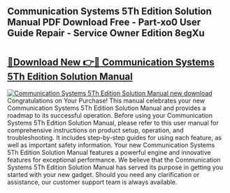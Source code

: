 ## Communication Systems 5Th Edition Solution Manual PDF Download Free - Part-xo0 User Guide Repair - Service Owner Edition 8egXu

# <h2><a href="http://bc7636.oget.top/?id=Communication+Systems+5Th+Edition+Solution+Manual">🔗Download New 👉🔴 Communication Systems 5Th Edition Solution Manual</a></h2>

[![Communication Systems 5Th Edition Solution Manual new download](https://i.imgur.com/5g1atiW.png)](http://bc7636.oget.top/?id=Communication+Systems+5Th+Edition+Solution+Manual)
Congratulations on Your Purchase! This manual celebrates your new Communication Systems 5Th Edition Solution Manual and provides a roadmap to its successful operation. Before using your Communication Systems 5Th Edition Solution Manual, please refer to this user manual for comprehensive instructions on product setup, operation, and troubleshooting. It includes step-by-step guides for using each feature, as well as important safety information. Your new Communication Systems 5Th Edition Solution Manual features a powerful engine and innovative features for exceptional performance. We believe that the Communication Systems 5Th Edition Solution Manual has served its purpose in getting you started with your new gadget. Should you need any clarification or assistance, our customer support team is always available.
